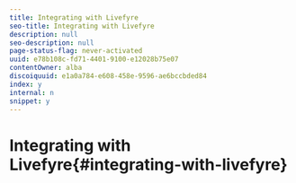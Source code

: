 ```yaml
---
title: Integrating with Livefyre
seo-title: Integrating with Livefyre
description: null
seo-description: null
page-status-flag: never-activated
uuid: e78b108c-fd71-4401-9100-e12028b75e07
contentOwner: alba
discoiquuid: e1a0a784-e608-458e-9596-ae6bccbded84
index: y
internal: n
snippet: y
---
```


# Integrating with Livefyre{#integrating-with-livefyre}

